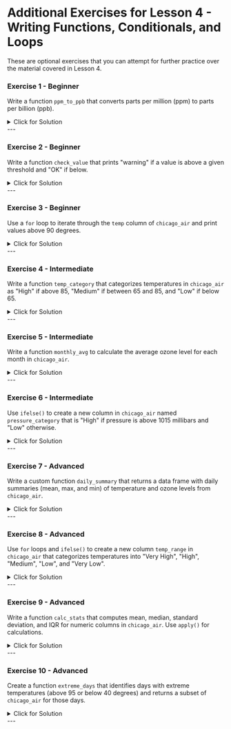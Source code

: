 # Additional Exercises for Lesson 4 - Writing Functions, Conditionals, and Loops

These are optional exercises that you can attempt for further practice over the material covered in Lesson 4.  

### Exercise 1 - Beginner

Write a function `ppm_to_ppb` that converts parts per million (ppm) to parts per billion (ppb).

<details><summary>Click for Solution</summary>
	
> This function multiplies the ppm value by 1000 to convert it to ppb.

#### Solution

```r
ppm_to_ppb <- function(ppm) {
  return(ppm * 1000)
}
```
</details>
---

### Exercise 2 - Beginner

Write a function `check_value` that prints "warning" if a value is above a given threshold and "OK" if below.

<details><summary>Click for Solution</summary>
	
> This function compares the value to the threshold using an if statement.

#### Solution

```r
check_value <- function(value, threshold) {
  if (value > threshold) {
    print("warning")
  } else {
    print("OK")
  }
}
```
</details>
---

### Exercise 3 - Beginner

Use a `for` loop to iterate through the `temp` column of `chicago_air` and print values above 90 degrees.

<details><summary>Click for Solution</summary>
	
> This loop checks each temperature value and prints it if it's above 90.

#### Solution

```r
for (temp in chicago_air$temp) {
  if (temp > 90) {
    print(temp)
  }
}
```
</details>
---

### Exercise 4 - Intermediate

Write a function `temp_category` that categorizes temperatures in `chicago_air` as "High" if above 85, "Medium" if between 65 and 85, and "Low" if below 65.

<details><summary>Click for Solution</summary>
	
> This function uses if-else statements to categorize the temperature.

#### Solution

```r
temp_category <- function(temp) {
  if (temp > 85) {
    return("High")
  } else if (temp >= 65) {
    return("Medium")
  } else {
    return("Low")
  }
}

chicago_air$temp_category <- sapply(chicago_air$temp, temp_category)
```
</details>
---

### Exercise 5 - Intermediate

Write a function `monthly_avg` to calculate the average ozone level for each month in `chicago_air`.

<details><summary>Click for Solution</summary>
	
> This function uses the `tapply` function to calculate the monthly averages.

#### Solution

```r
monthly_avg <- function(data) {
  return(tapply(data$ozone, data$month, mean, na.rm = TRUE))
}

monthly_averages <- monthly_avg(chicago_air)
print(monthly_averages)
```
</details>
---

### Exercise 6 - Intermediate

Use `ifelse()` to create a new column in `chicago_air` named `pressure_category` that is "High" if pressure is above 1015 millibars and "Low" otherwise.

<details><summary>Click for Solution</summary>
	
> This task uses the `ifelse` function to create a new column based on pressure values.

#### Solution

```r
chicago_air$pressure_category <- ifelse(chicago_air$pressure > 1015, "High", "Low")
```
</details>
---

### Exercise 7 - Advanced

Write a custom function `daily_summary` that returns a data frame with daily summaries (mean, max, and min) of temperature and ozone levels from `chicago_air`.

<details><summary>Click for Solution</summary>
	
> This function calculates daily summaries using the `aggregate` function.

#### Solution

```r
daily_summary <- function(data) {
  summary <- data.frame(
    date = unique(data$date),
    temp_mean = tapply(data$temp, data$date, mean, na.rm = TRUE),
    temp_max = tapply(data$temp, data$date, max, na.rm = TRUE),
    temp_min = tapply(data$temp, data$date, min, na.rm = TRUE),
    ozone_mean = tapply(data$ozone, data$date, mean, na.rm = TRUE),
    ozone_max = tapply(data$ozone, data$date, max, na.rm = TRUE),
    ozone_min = tapply(data$ozone, data$date, min, na.rm = TRUE)
  )
  return(summary)
}

daily_summaries <- daily_summary(chicago_air)
print(daily_summaries)
```
</details>
---

### Exercise 8 - Advanced

Use `for` loops and `ifelse()` to create a new column `temp_range` in `chicago_air` that categorizes temperatures into "Very High", "High", "Medium", "Low", and "Very Low".

<details><summary>Click for Solution</summary>
	
> This solution uses nested if-else statements within a loop to categorize temperature ranges.

#### Solution

```r
chicago_air$temp_range <- rep(NA, nrow(chicago_air))

for (i in 1:nrow(chicago_air)) {
  temp <- chicago_air$temp[i]
  chicago_air$temp_range[i] <- ifelse(temp > 95, "Very High",
                                ifelse(temp > 85, "High",
                                ifelse(temp > 65, "Medium",
                                ifelse(temp > 50, "Low", "Very Low"))))
}
```
</details>
---

### Exercise 9 - Advanced

Write a function `calc_stats` that computes mean, median, standard deviation, and IQR for numeric columns in `chicago_air`. Use `apply()` for calculations.

<details><summary>Click for Solution</summary>
	
> This function uses `apply` to compute statistical summaries for each numeric column.

#### Solution

```r
calc_stats <- function(data) {
  stats <- apply(data[, sapply(data, is.numeric)], 2, function(x) {
    c(
      mean = mean(x, na.rm = TRUE),
      median = median(x, na.rm = TRUE),
      sd = sd(x, na.rm = TRUE),
      IQR = IQR(x, na.rm = TRUE)
    )
  })
  return(stats)
}

statistics <- calc_stats(chicago_air)
print(statistics)
```
</details>
---

### Exercise 10 - Advanced

Create a function `extreme_days` that identifies days with extreme temperatures (above 95 or below 40 degrees) and returns a subset of `chicago_air` for those days.

<details><summary>Click for Solution</summary>
	
> This function subsets the data based on extreme temperature conditions.

#### Solution

```r
extreme_days <- function(data) {
  subset <- data[data$temp > 95 | data$temp < 40, ]
  return(subset)
}

extreme_temp_days <- extreme_days(chicago_air)
print(extreme_temp_days)
```
</details>
---
